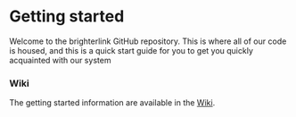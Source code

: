 # Getting started

Welcome to the brighterlink GitHub repository.  This is where all of our code is housed, and this is a quick start guide for you to get you quickly acquainted with our system

### Wiki

The getting started information are available in the [Wiki](https://github.com/Brightergy/getting_started/wiki).
